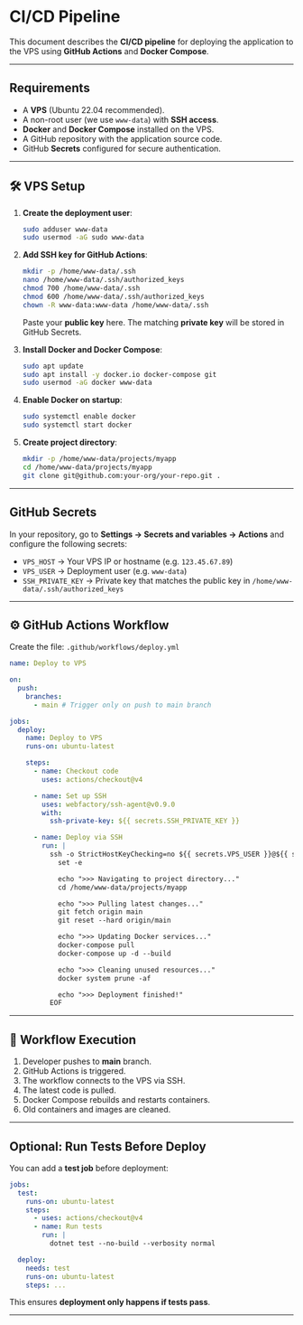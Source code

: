 # CI/CD Pipeline

This document describes the **CI/CD pipeline** for deploying the application to the VPS using **GitHub Actions** and **Docker Compose**.

---

## Requirements

- A **VPS** (Ubuntu 22.04 recommended).
- A non-root user (we use `www-data`) with **SSH access**.
- **Docker** and **Docker Compose** installed on the VPS.
- A GitHub repository with the application source code.
- GitHub **Secrets** configured for secure authentication.

---

## 🛠 VPS Setup

1. **Create the deployment user**:

   ```bash
   sudo adduser www-data
   sudo usermod -aG sudo www-data
   ```

2. **Add SSH key for GitHub Actions**:

   ```bash
   mkdir -p /home/www-data/.ssh
   nano /home/www-data/.ssh/authorized_keys
   chmod 700 /home/www-data/.ssh
   chmod 600 /home/www-data/.ssh/authorized_keys
   chown -R www-data:www-data /home/www-data/.ssh
   ```

   Paste your **public key** here. The matching **private key** will be stored in GitHub Secrets.

3. **Install Docker and Docker Compose**:

   ```bash
   sudo apt update
   sudo apt install -y docker.io docker-compose git
   sudo usermod -aG docker www-data
   ```

4. **Enable Docker on startup**:

   ```bash
   sudo systemctl enable docker
   sudo systemctl start docker
   ```

5. **Create project directory**:

   ```bash
   mkdir -p /home/www-data/projects/myapp
   cd /home/www-data/projects/myapp
   git clone git@github.com:your-org/your-repo.git .
   ```

---

## GitHub Secrets

In your repository, go to
**Settings → Secrets and variables → Actions**
and configure the following secrets:

- `VPS_HOST` → Your VPS IP or hostname (e.g. `123.45.67.89`)
- `VPS_USER` → Deployment user (e.g. `www-data`)
- `SSH_PRIVATE_KEY` → Private key that matches the public key in `/home/www-data/.ssh/authorized_keys`

---

## ⚙️ GitHub Actions Workflow

Create the file:
`.github/workflows/deploy.yml`

```yaml
name: Deploy to VPS

on:
  push:
    branches:
      - main # Trigger only on push to main branch

jobs:
  deploy:
    name: Deploy to VPS
    runs-on: ubuntu-latest

    steps:
      - name: Checkout code
        uses: actions/checkout@v4

      - name: Set up SSH
        uses: webfactory/ssh-agent@v0.9.0
        with:
          ssh-private-key: ${{ secrets.SSH_PRIVATE_KEY }}

      - name: Deploy via SSH
        run: |
          ssh -o StrictHostKeyChecking=no ${{ secrets.VPS_USER }}@${{ secrets.VPS_HOST }} << 'EOF'
            set -e

            echo ">>> Navigating to project directory..."
            cd /home/www-data/projects/myapp

            echo ">>> Pulling latest changes..."
            git fetch origin main
            git reset --hard origin/main

            echo ">>> Updating Docker services..."
            docker-compose pull
            docker-compose up -d --build

            echo ">>> Cleaning unused resources..."
            docker system prune -af

            echo ">>> Deployment finished!"
          EOF
```

---

## 🔄 Workflow Execution

1. Developer pushes to **main** branch.
2. GitHub Actions is triggered.
3. The workflow connects to the VPS via SSH.
4. The latest code is pulled.
5. Docker Compose rebuilds and restarts containers.
6. Old containers and images are cleaned.

---

## Optional: Run Tests Before Deploy

You can add a **test job** before deployment:

```yaml
jobs:
  test:
    runs-on: ubuntu-latest
    steps:
      - uses: actions/checkout@v4
      - name: Run tests
        run: |
          dotnet test --no-build --verbosity normal

  deploy:
    needs: test
    runs-on: ubuntu-latest
    steps: ...
```

This ensures **deployment only happens if tests pass**.

---
